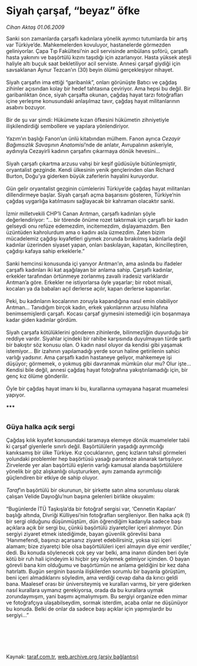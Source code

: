 # Siyah çarşaf, “beyaz” öfke

*Cihan Aktaş 01.06.2009*

<div class="taraf_structure_2col_1zq">
<div class="margen_n">



 <p>Sanki son zamanlarda çarşaflı kadınlara yönelik ayrımcı tutumlarda bir artış var Türkiye’de. Mahkemelerden kovuluyor, hastanelerde görmezden geliniyorlar. Çapa Tıp Fakültesi’nin acil servisinde ambülans şoförü, çarşaflı hasta yakınını ve başörtülü kızını taşıdığı için azarlanıyor. Hasta yüksek ateşli haliyle altı buçuk saat bekletiliyor acil serviste. Annesi çarşaf giydiği için savsaklanan Aynur Tezcan’ın (30) beyin ölümü gerçekleşiyor nihayet. <br/><br/>Siyah çarşafın ima ettiği “garibanlık”, onları görünüşte Batıcı ve çağdaş zihinler açısından kolay bir hedef tahtasına çeviriyor. Ama hepsi bu değil. Bir garibanlıktan önce, siyah çarşafta okunan, çağdaş hayat tarzı fotoğrafları içine yerleşme konusundaki anlaşılmaz tavır, çağdaş hayat militanlarının asabını bozuyor. <br/><br/>Bir de şu var şimdi: Hükümete kızan öfkesini hükümetin zihniyetiyle ilişkilendirdiği sembollere ve yapılara yönlendiriyor. <br/><br/>Yazım’ın başlığı Fanon’un ünlü kitabından mülhem. Fanon ayrıca <i>Cezayir Bağımsızlık Savaşının Anatomisi</i>’nde de anlatır, Avrupalının askeriyle, aydınıyla Cezayirli kadının çarşafını çıkarmaya dönük hevesini... <br/><br/>Siyah çarşafı çıkartma arzusu vahşi bir keşif güdüsüyle bütünleşmiştir, oryantalist gezginde. Kendi ülkesinin yenik gençlerinden olan Richard Burton, Doğu’ya giderken büyük zaferlerin hayalini kuruyordur. <br/><br/>Gün gelir oryantalist gezginin cümlelerini Türkiye’de çağdaş hayat militanları dillendirmeye başlar. Siyah çarşafı açma başarısını gösteren, Türkiye’nin çağdaş uygarlığa katılmasını sağlayacak bir kahraman olacaktır sanki. <br/><br/>İzmir milletvekili CHP’li Canan Arıtman, çarşaflı kadınları şöyle değerlendiriyor: “... bir törende önüme rozet taktırmak için çarşaflı bir kadın gelseydi onu refüze edemezdim, incitemezdim, dışlayamazdım. Ben üzüntüden kahrolurdum ama o kadını asla üzmezdim. Zaten bizim mücadelemiz çağdışı kıyafetleri giymek zorunda bırakılmış kadınlarla değil kadınlar üzerinden siyaset yapan, onları baskılayan, kapatan, ikincilleştiren, çağdışı kafaya sahip erkeklerle.” <br/><br/>Sanki hemcinsi konusunda içi yanıyor Arıtman’ın, ama aslında bu ifadeler çarşaflı kadınları iki kat aşağılayan bir anlama sahip. Çarşaflı kadınlar, erkekler tarafından örtünmeye zorlanmış zavallı iradesiz varlıklardır Arıtman’a göre. Erkekler ne istiyorlarsa öyle yaşarlar; bir robot misali, kocaları ya da babaları açıl derlerse açılır, kapan derlerse kapanırlar. <br/><br/>Peki, bu kadınların kocalarının zoruyla kapandığına nasıl emin olabiliyor Arıtman... Tanıdığım birçok kadın, erkek yakınlarının arzusu hilafına benimsemişlerdi çarşafı. Kocası çarşaf giymesini istemediği için boşanmaya kadar giden kadınlar gördüm. <br/><br/>Siyah çarşafa kötülüklerini gönderen zihinlerde, bilinmezliğin duyurduğu bir reddiye vardır. Siyahlar içindeki bir rahibe karşısında duyulmayan türde şartlı bir bakıştır söz konusu olan. O kadın nasıl oluyor da kendisi gibi yaşamak istemiyor... Bir izahının yapılamadığı yerde sorun haline getirilenin sahici varlığı yadsınır. Ama çarşaflı kadın hastaneye geliyor, mahkemeye işi düşüyor; görmemek, o yokmuş gibi davranmak mümkün olur mu? Olur işte... Kendisi bile değil, annesi çağdaş hayat fotoğrafına yakıştırılamadığı için, bir genç kız ölüme gönderilir. <br/><br/>Öyle bir çağdaş hayat imanı ki bu, kurallarına uymayana haşarat muamelesi yapıyor. <b><br/><br/>***</b> <br/><br/><br/><font size="4"><strong>Güya halka açık sergi</strong></font> <br/><br/>Çağdaş kılık kıyafet konusundaki taramaya elemeye dönük muameleler tabii ki çarşaf giyenlerle sınırlı değil. Başörtülülerin yaşadığı ayrımcılığı kanıksamış bir ülke Türkiye. Kız çocuklarının, genç kızların tahsil görmeleri yolundaki problemler hep başörtüsü yasağı paranteze alınarak tartışılıyor. Zirvelerde yer alan başörtülü eşlerin varlığı kamusal alanda başörtülülere yönelik bir göz alışkanlığı oluştururken, aynı zamanda ayrımcılığı güçlendiren bir etkiye de sahip oluyor. <i><br/><br/>Taraf</i>’ın başörtülü bir okurunun, bir şirkette satın alma sorumlusu olarak çalışan Velide Dayıoğlu’nun başına gelenleri birlikte okuyalım: <br/><br/>“Bugünlerde İTÜ Taşkışla’da bir fotoğraf sergisi var, ‘Cennetin Kapıları’ başlığı altında, Divriği Külliyesi’nin fotoğrafları sergileniyor. Ben halka açık (!) bir sergi olduğunu düşünmüştüm, dün öğrendiğim kadarıyla sadece başı açıklara açık bir sergi bu, çünkü başörtülü ziyaretçiler içeri alınmıyor. Dün sergiyi ziyaret etmek istediğimde, bayan güvenlik görevlisi bana ‘Hanımefendi, başınızı açarsanız ziyaret edebilirsiniz, yoksa sizi içeri alamam; bize ziyaretçi bile olsa başörtülüleri içeri almayın diye emir verdiler,’ dedi. Bu konuda söylenecek çok şey var belki, ama inanın dünden beri öyle kötü bir ruh hali içindeyim ki hiçbir şey söylemek gelmiyor içimden. O bayan görevli bana kim olduğumu ve başörtümün ne anlama geldiğini bir kez daha hatırlattı. Bugün serginin basınla ilişkilerden sorumlu bir bayanla görüştüm, beni içeri almadıklarını söyledim, ama verdiği cevap daha da kırıcı geldi bana. Maalesef orası bir üniversiteymiş ve kuralları varmış, bir yere giderken nasıl kurallara uymanız gerekiyorsa, orada da bu kurallara uymak zorundaymışım, yani başımı açmalıymışım. Bu sergiyi organize eden mimar ve fotoğrafçıya ulaşabilseydim, sormak isterdim, acaba onlar ne düşünüyor bu konuda. Belki de onlar da sadece başı açıklar için yapmışlardır bu sergiyi...”</p>
<br/>
<br/>
<br/>



<br/>


<div id="taraf_not">
</div>

</div>


</div>

Kaynak: [taraf.com.tr](http://www.taraf.com.tr:80/makale/5824.htm), [web.archive.org (arşiv bağlantısı)](http://web.archive.org/web/20090918100904/http://www.taraf.com.tr:80/makale/5824.htm)

